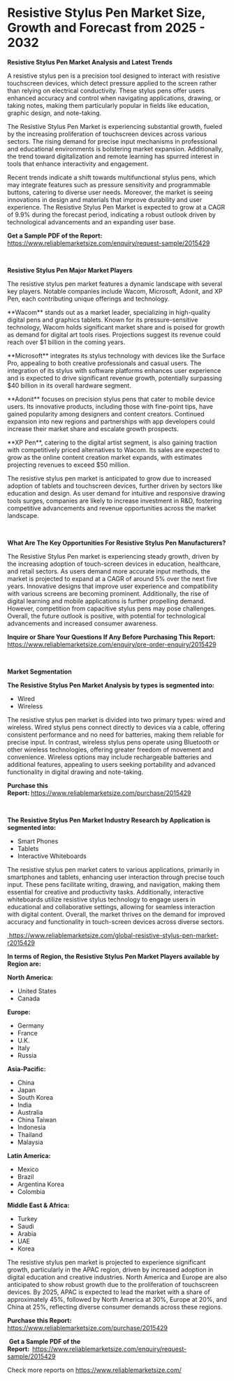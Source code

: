 <p><h1>Resistive Stylus Pen Market Size, Growth and Forecast from 2025 - 2032</h1></p><p><strong>Resistive Stylus Pen Market Analysis and Latest Trends</strong></p>
<p><p>A resistive stylus pen is a precision tool designed to interact with resistive touchscreen devices, which detect pressure applied to the screen rather than relying on electrical conductivity. These stylus pens offer users enhanced accuracy and control when navigating applications, drawing, or taking notes, making them particularly popular in fields like education, graphic design, and note-taking.</p><p>The Resistive Stylus Pen Market is experiencing substantial growth, fueled by the increasing proliferation of touchscreen devices across various sectors. The rising demand for precise input mechanisms in professional and educational environments is bolstering market expansion. Additionally, the trend toward digitalization and remote learning has spurred interest in tools that enhance interactivity and engagement.</p><p>Recent trends indicate a shift towards multifunctional stylus pens, which may integrate features such as pressure sensitivity and programmable buttons, catering to diverse user needs. Moreover, the market is seeing innovations in design and materials that improve durability and user experience. The Resistive Stylus Pen Market is expected to grow at a CAGR of 9.9% during the forecast period, indicating a robust outlook driven by technological advancements and an expanding user base.</p></p>
<p><strong>Get a Sample PDF of the Report:&nbsp;</strong> <a href="https://www.reliablemarketsize.com/enquiry/request-sample/2015429?utm_campaign=2452&utm_medium=2&utm_source=Github&utm_content=ia&utm_term=06042025&utm_id=resistive-stylus-pen">https://www.reliablemarketsize.com/enquiry/request-sample/2015429</a></p>
<p>&nbsp;</p>
<p><strong>Resistive Stylus Pen Major Market Players</strong></p>
<p><p>The resistive stylus pen market features a dynamic landscape with several key players. Notable companies include Wacom, Microsoft, Adonit, and XP Pen, each contributing unique offerings and technology.</p><p>**Wacom** stands out as a market leader, specializing in high-quality digital pens and graphics tablets. Known for its pressure-sensitive technology, Wacom holds significant market share and is poised for growth as demand for digital art tools rises. Projections suggest its revenue could reach over $1 billion in the coming years.</p><p>**Microsoft** integrates its stylus technology with devices like the Surface Pro, appealing to both creative professionals and casual users. The integration of its stylus with software platforms enhances user experience and is expected to drive significant revenue growth, potentially surpassing $40 billion in its overall hardware segment.</p><p>**Adonit** focuses on precision stylus pens that cater to mobile device users. Its innovative products, including those with fine-point tips, have gained popularity among designers and content creators. Continued expansion into new regions and partnerships with app developers could increase their market share and escalate growth prospects.</p><p>**XP Pen**, catering to the digital artist segment, is also gaining traction with competitively priced alternatives to Wacom. Its sales are expected to grow as the online content creation market expands, with estimates projecting revenues to exceed $50 million.</p><p>The resistive stylus pen market is anticipated to grow due to increased adoption of tablets and touchscreen devices, further driven by sectors like education and design. As user demand for intuitive and responsive drawing tools surges, companies are likely to increase investment in R&D, fostering competitive advancements and revenue opportunities across the market landscape.</p></p>
<p>&nbsp;</p>
<p><strong>What Are The Key Opportunities For Resistive Stylus Pen Manufacturers?</strong></p>
<p><p>The Resistive Stylus Pen market is experiencing steady growth, driven by the increasing adoption of touch-screen devices in education, healthcare, and retail sectors. As users demand more accurate input methods, the market is projected to expand at a CAGR of around 5% over the next five years. Innovative designs that improve user experience and compatibility with various screens are becoming prominent. Additionally, the rise of digital learning and mobile applications is further propelling demand. However, competition from capacitive stylus pens may pose challenges. Overall, the future outlook is positive, with potential for technological advancements and increased consumer awareness.</p></p>
<p><strong>Inquire or Share Your Questions If Any Before Purchasing This Report:</strong> <a href="https://www.reliablemarketsize.com/enquiry/pre-order-enquiry/2015429?utm_campaign=2452&utm_medium=2&utm_source=Github&utm_content=ia&utm_term=06042025&utm_id=resistive-stylus-pen">https://www.reliablemarketsize.com/enquiry/pre-order-enquiry/2015429</a></p>
<p>&nbsp;</p>
<p><strong>Market Segmentation</strong></p>
<p><strong>The Resistive Stylus Pen Market Analysis by types is segmented into:</strong></p>
<p><ul><li>Wired</li><li>Wireless</li></ul></p>
<p><p>The resistive stylus pen market is divided into two primary types: wired and wireless. Wired stylus pens connect directly to devices via a cable, offering consistent performance and no need for batteries, making them reliable for precise input. In contrast, wireless stylus pens operate using Bluetooth or other wireless technologies, offering greater freedom of movement and convenience. Wireless options may include rechargeable batteries and additional features, appealing to users seeking portability and advanced functionality in digital drawing and note-taking.</p></p>
<p><strong>Purchase this Report:&nbsp;</strong><a href="https://www.reliablemarketsize.com/purchase/2015429?utm_campaign=2452&utm_medium=2&utm_source=Github&utm_content=ia&utm_term=06042025&utm_id=resistive-stylus-pen">https://www.reliablemarketsize.com/purchase/2015429</a></p>
<p>&nbsp;</p>
<p><strong>The Resistive Stylus Pen Market Industry Research by Application is segmented into:</strong></p>
<p><ul><li>Smart Phones</li><li>Tablets</li><li>Interactive Whiteboards</li></ul></p>
<p><p>The resistive stylus pen market caters to various applications, primarily in smartphones and tablets, enhancing user interaction through precise touch input. These pens facilitate writing, drawing, and navigation, making them essential for creative and productivity tasks. Additionally, interactive whiteboards utilize resistive stylus technology to engage users in educational and collaborative settings, allowing for seamless interaction with digital content. Overall, the market thrives on the demand for improved accuracy and functionality in touch-screen devices across diverse sectors.</p></p>
<p><a href="https://www.reliablemarketsize.com/global-resistive-stylus-pen-market-r2015429?utm_campaign=2452&utm_medium=2&utm_source=Github&utm_content=ia&utm_term=06042025&utm_id=resistive-stylus-pen">&nbsp;https://www.reliablemarketsize.com/global-resistive-stylus-pen-market-r2015429</a></p>
<p><strong>In terms of Region, the Resistive Stylus Pen Market Players available by Region are:</strong></p>
<p>
    <p> <strong> North America: </strong>
        <ul>
            <li>United States</li>
            <li>Canada</li>
        </ul>
        </p> 
    <p> <strong> Europe: </strong>
        <ul>
            <li>Germany</li>
            <li>France</li>
            <li>U.K.</li>
            <li>Italy</li>
            <li>Russia</li>
        </ul>
        </p> 
    <p> <strong> Asia-Pacific: </strong>
        <ul>
            <li>China</li>
            <li>Japan</li>
            <li>South Korea</li>
            <li>India</li>
            <li>Australia</li>
            <li>China Taiwan</li>
            <li>Indonesia</li>
            <li>Thailand</li>
            <li>Malaysia</li>
        </ul>
        </p> 
    <p> <strong> Latin America: </strong>
        <ul>
            <li>Mexico</li>
            <li>Brazil</li>
            <li>Argentina Korea</li>
            <li>Colombia</li>
        </ul>
        </p> 
    <p> <strong> Middle East & Africa: </strong>
        <ul>
            <li>Turkey</li>
            <li>Saudi</li>
            <li>Arabia</li>
            <li>UAE</li>
            <li>Korea</li>
        </ul>
    </p>
    </p>
<p><p>The resistive stylus pen market is projected to experience significant growth, particularly in the APAC region, driven by increased adoption in digital education and creative industries. North America and Europe are also anticipated to show robust growth due to the proliferation of touchscreen devices. By 2025, APAC is expected to lead the market with a share of approximately 45%, followed by North America at 30%, Europe at 20%, and China at 25%, reflecting diverse consumer demands across these regions.</p></p>
<p><strong>Purchase this Report: </strong><a href="https://www.reliablemarketsize.com/purchase/2015429?utm_campaign=2452&utm_medium=2&utm_source=Github&utm_content=ia&utm_term=06042025&utm_id=resistive-stylus-pen">https://www.reliablemarketsize.com/purchase/2015429</a></p>
<p>&nbsp;<strong>Get a Sample PDF of the Report:&nbsp;&nbsp;</strong><a href="https://www.reliablemarketsize.com/enquiry/request-sample/2015429?utm_campaign=2452&utm_medium=2&utm_source=Github&utm_content=ia&utm_term=06042025&utm_id=resistive-stylus-pen">https://www.reliablemarketsize.com/enquiry/request-sample/2015429</a></p>
<p><strong></strong></p>
<p>Check more reports on <a href="https://www.reliablemarketsize.com/?utm_campaign=2452&utm_medium=2&utm_source=Github&utm_content=ia&utm_term=06042025&utm_id=resistive-stylus-pen">https://www.reliablemarketsize.com/</a></p>